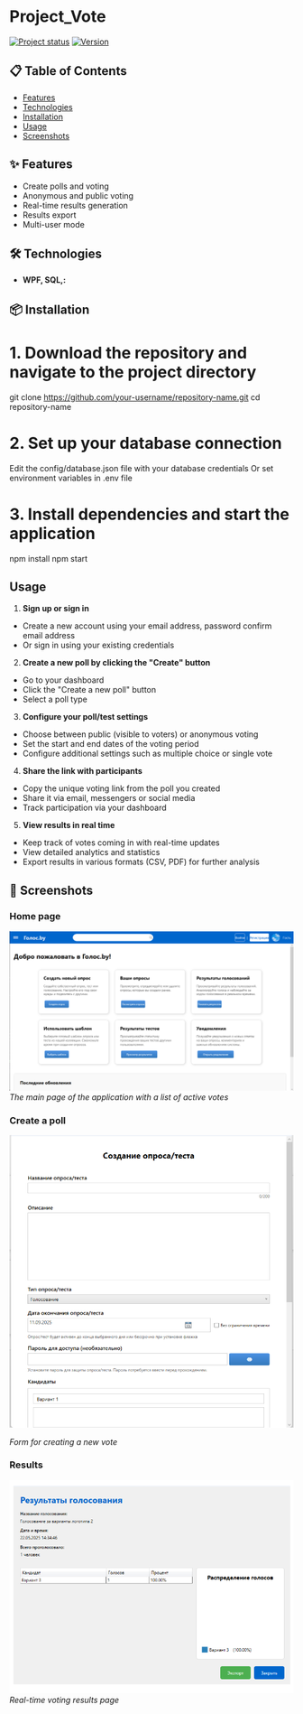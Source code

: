 # Project_Vote

[![Project status](https://img.shields.io/badge/Progress-100-green)]()
[![Version](https://img.shields.io/badge/Version-1.0.0-blue)]()

## 📋 Table of Contents

- [Features](#-Features)
- [Technologies](#-Technologies)
- [Installation](#-Installation)
- [Usage](#-Usage)
- [Screenshots](#-Screenshots)

## ✨ Features

- Create polls and voting
- Anonymous and public voting
- Real-time results generation
- Results export
- Multi-user mode

## 🛠 Technologies

- **WPF, SQL,:** 

## 📦 Installation

# 1. Download the repository and navigate to the project directory
git clone https://github.com/your-username/repository-name.git
cd repository-name

# 2. Set up your database connection
   Edit the config/database.json file with your database credentials
   Or set environment variables in .env file

# 3. Install dependencies and start the application
npm install
npm start

## Usage

1. **Sign up or sign in**

- Create a new account using your email address, password confirm email address
- Or sign in using your existing credentials

2. **Create a new poll by clicking the "Create" button**
- Go to your dashboard
- Click the "Create a new poll" button
- Select a poll type

3. **Configure your poll/test settings**
- Choose between public (visible to voters) or anonymous voting
- Set the start and end dates of the voting period
- Configure additional settings such as multiple choice or single vote

4. **Share the link with participants**
- Copy the unique voting link from the poll you created
- Share it via email, messengers or social media
- Track participation via your dashboard

5. **View results in real time**
- Keep track of votes coming in with real-time updates
- View detailed analytics and statistics
- Export results in various formats (CSV, PDF) for further analysis

## 📸 Screenshots

### Home page
![Home page](main-page.png)
*The main page of the application with a list of active votes*

### Create a poll
![Create a poll](create-vote.png)

*Form for creating a new vote*

### Results
![Results](results.png)
*Real-time voting results page*
